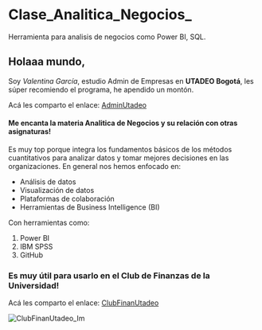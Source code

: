 # Clase_Analitica_Negocios_
Herramienta para analisis de negocios como Power BI, SQL.

## Holaaa mundo, 
Soy *Valentina García*, estudio Admin de Empresas en **UTADEO Bogotá**, les súper recomiendo el programa, he apendido un montón. 

Acá les comparto el enlace: [AdminUtadeo](https://www.utadeo.edu.co/es/facultad/ciencias-economicas-y-administrativas/programa/bogota/administracion-de-empresas)

#### Me encanta la materia Analitica de Negocios y su relación con otras asignaturas!

Es muy top porque integra los fundamentos básicos de los métodos cuantitativos para analizar datos y tomar mejores decisiones en las organizaciones. En general nos hemos enfocado en:

* Análisis de datos
* Visualización de datos
* Plataformas de colaboración
* Herramientas de Business Intelligence (BI)

Con herramientas como:

1. Power BI
2. IBM SPSS
3. GitHub

### Es muy útil para usarlo en el Club de Finanzas de la Universidad! 

Acá les comparto el enlace: [ClubFinanUtadeo](https://www.utadeo.edu.co/es/noticia/recomendados/centro-de-excelencia/324773/club-de-finanzas-utadeo)

![ClubFinanUtadeo_Im](https://www.utadeo.edu.co/sites/tadeo/files/styles/internal_517x290/public/node/news/field_images/club-finanzas_0.webp?itok=i1wQQZE3)
